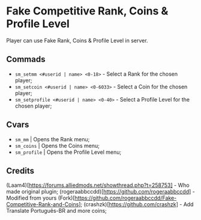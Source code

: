 # Fake Competitive Rank, Coins & Profile Level
Player can use Fake Rank, Coins & Profile Level in server.

## Commads
- `sm_setmm <#userid | name> <0-18>` - Select a Rank for the chosen player;
- `sm_setcoin <#userid | name> <0-6033>` - Select a Coin for the chosen player;
- `sm_setprofile <#userid | name> <0-40>` - Select a Profile Level for the chosen player;

## Cvars
- `sm_mm` | Opens the Rank menu;
- `sm_coins` | Opens the Coins menu;
- `sm_profile` | Opens the Profile Level menu;

## Credits
(Laam4)[https://forums.alliedmods.net/showthread.php?t=258753] - Who made original plugin;
(rogeraabbccdd)[https://github.com/rogeraabbccdd] - Modified from yours (Fork)[https://github.com/rogeraabbccdd/Fake-Competitive-Rank-and-Coins];
(crashzk)[https://github.com/crashzk] - Add Translate Português-BR and more coins;
